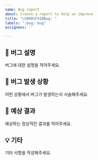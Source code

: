```yaml
---
name: Bug report
about: Create a report to help us improve
title: "\U0001F41BBug: "
labels: ":bug: bug"
assignees: ''

---
```


## :memo: 버그 설명  
버그에 대한 설명을 적어주세요.  

## :rotating_light: 버그 발생 상황  
어떤 상황에서 버그가 발생하는지 서술해주세요.  

## :crystal_ball: 예상 결과  
예상하는 정상적인 결과를 적어주세요.  

## :bulb: 기타  
기타 사항을 작성해주세요.
